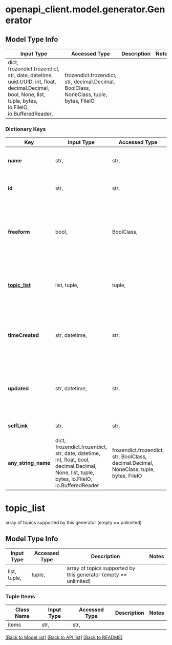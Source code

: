 # openapi_client.model.generator.Generator

## Model Type Info
Input Type | Accessed Type | Description | Notes
------------ | ------------- | ------------- | -------------
dict, frozendict.frozendict, str, date, datetime, uuid.UUID, int, float, decimal.Decimal, bool, None, list, tuple, bytes, io.FileIO, io.BufferedReader,  | frozendict.frozendict, str, decimal.Decimal, BoolClass, NoneClass, tuple, bytes, FileIO |  | 

### Dictionary Keys
Key | Input Type | Accessed Type | Description | Notes
------------ | ------------- | ------------- | ------------- | -------------
**name** | str,  | str,  | the display name of this generator | 
**id** | str,  | str,  | unique, system-assigned identifier | [optional] 
**freeform** | bool,  | BoolClass,  | whether this generator supports free-form answers | [optional] if omitted the server will use the default value of False
**[topic_list](#topic_list)** | list, tuple,  | tuple,  | array of topics supported by this generator (empty &#x3D;&#x3D; unlimited) | [optional] 
**timeCreated** | str, datetime,  | str,  | system-assigned creation timestamp | [optional] value must conform to RFC-3339 date-time
**updated** | str, datetime,  | str,  | system-assigned update timestamp | [optional] value must conform to RFC-3339 date-time
**selfLink** | str,  | str,  | full URI of the resource | [optional] 
**any_string_name** | dict, frozendict.frozendict, str, date, datetime, int, float, bool, decimal.Decimal, None, list, tuple, bytes, io.FileIO, io.BufferedReader | frozendict.frozendict, str, BoolClass, decimal.Decimal, NoneClass, tuple, bytes, FileIO | any string name can be used but the value must be the correct type | [optional]

# topic_list

array of topics supported by this generator (empty == unlimited)

## Model Type Info
Input Type | Accessed Type | Description | Notes
------------ | ------------- | ------------- | -------------
list, tuple,  | tuple,  | array of topics supported by this generator (empty &#x3D;&#x3D; unlimited) | 

### Tuple Items
Class Name | Input Type | Accessed Type | Description | Notes
------------- | ------------- | ------------- | ------------- | -------------
items | str,  | str,  |  | 

[[Back to Model list]](../../README.md#documentation-for-models) [[Back to API list]](../../README.md#documentation-for-api-endpoints) [[Back to README]](../../README.md)

